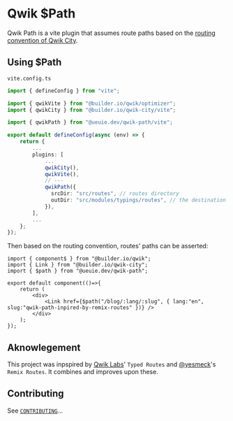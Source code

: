 # Qwik $Path

Qwik Path is a vite plugin that assumes route paths based on the [routing convention of Qwik City](https://qwik.builder.io/docs/routing/).

## Using $Path

`vite.config.ts`

```ts
import { defineConfig } from "vite";

import { qwikVite } from "@builder.io/qwik/optimizer";
import { qwikCity } from "@builder.io/qwik-city/vite";

import { qwikPath } from "@ueuie.dev/qwik-path/vite";

export default defineConfig(async (env) => {
    return {
        ...
        plugins: [
            ...
            qwikCity(),
            qwikVite(),
            // ---
            qwikPath({
              srcDir: "src/routes", // routes directory
              outDir: "src/modules/typings/routes", // the destination folder of the produced types (must be within the reach of tsconfig.json!)
            }),
        ],
        ...
    };
});

```

Then based on the routing convention, routes' paths can be asserted:

```tsx
import { component$ } from "@builder.io/qwik";
import { Link } from "@builder.io/qwik-city";
import { $path } from "@ueuie.dev/qwik-path";

export default component(()=>{
    return (
        <div>
            <Link href={$path("/blog/:lang/:slug", { lang:"en", slug:"qwik-path-inpired-by-remix-routes" })} />
        </div>
    );
});
```

## Aknowlegement

This project was inpspired by [Qwik Labs](https://qwik.builder.io/docs/labs/)' `Typed Routes` and [@yesmeck](https://github.com/yesmeck)'s `Remix Routes`. It combines and improves upon these.

## Contributing

See [`CONTRIBUTING`](./CONTRIBUTING)...
